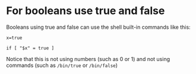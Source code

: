 # For booleans use true and false

Booleans using true and false can use the shell built-in commands like this:

    x=true

    if [ "$x" = true ]

Notice that this is not using numbers (such as 0 or 1) and not using commands (such as `/bin/true` or `/bin/false`)
